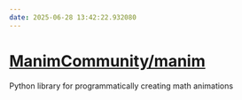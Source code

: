 ```yaml
---
date: 2025-06-28 13:42:22.932080
---
```


# [ManimCommunity/manim](https://github.com/ManimCommunity/manim)

Python library for programmatically creating math animations